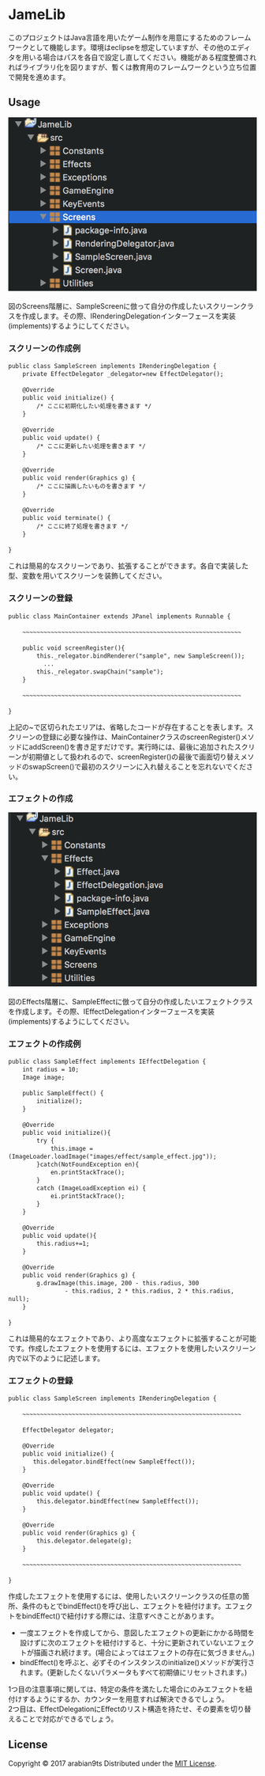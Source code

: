 # JameLib
このプロジェクトはJava言語を用いたゲーム制作を用意にするためのフレームワークとして機能します。環境はeclipseを想定していますが、その他のエディタを用いる場合はパスを各自で設定し直してください。機能がある程度整備されればライブラリ化を図りますが、暫くは教育用のフレームワークという立ち位置で開発を進めます。

## Usage
![h image](images/md/h.png)  
<br>図のScreens階層に、SampleScreenに倣って自分の作成したいスクリーンクラスを作成します。その際、IRenderingDelegationインターフェースを実装(implements)するようにしてください。  

### スクリーンの作成例
    public class SampleScreen implements IRenderingDelegation {
    	private EffectDelegator _delegator=new EffectDelegator();

    	@Override
    	public void initialize() {
    		/* ここに初期化したい処理を書きます */
    	}

    	@Override
    	public void update() {
    		/* ここに更新したい処理を書きます */
    	}

    	@Override
    	public void render(Graphics g) {
    		/* ここに描画したいものを書きます */
    	}

    	@Override
    	public void terminate() {
    		/* ここに終了処理を書きます */
    	}

    }


これは簡易的なスクリーンであり、拡張することができます。各自で実装した型、変数を用いてスクリーンを装飾してください。

### スクリーンの登録
    public class MainContainer extends JPanel implements Runnable {

        ~~~~~~~~~~~~~~~~~~~~~~~~~~~~~~~~~~~~~~~~~~~~~~~~~~~~~~~~~~~~~~

        public void screenRegister(){
      		this._relegator.bindRenderer("sample", new SampleScreen());
              ...
      		this._relegator.swapChain("sample");
        }

        ~~~~~~~~~~~~~~~~~~~~~~~~~~~~~~~~~~~~~~~~~~~~~~~~~~~~~~~~~~~~~~

    }

上記の~で区切られたエリアは、省略したコードが存在することを表します。スクリーンの登録に必要な操作は、MainContainerクラスのscreenRegister()メソッドにaddScreen()を書き足すだけです。実行時には、最後に追加されたスクリーンが初期値として扱われるので、screenRegister()の最後で画面切り替えメソッドのswapScreen()で最初のスクリーンに入れ替えることを忘れないでください。


### エフェクトの作成
![h2 image](images/md/h2.png)  
<br>図のEffects階層に、SampleEffectに倣って自分の作成したいエフェクトクラスを作成します。その際、IEffectDelegationインターフェースを実装(implements)するようにしてください。  

### エフェクトの作成例
    public class SampleEffect implements IEffectDelegation {
    	int radius = 10;
    	Image image;

    	public SampleEffect() {
    		initialize();
    	}

    	@Override
    	public void initialize(){
    		try {
    			this.image = (ImageLoader.loadImage("images/effect/sample_effect.jpg"));
    		}catch(NotFoundException en){
    			en.printStackTrace();
    		}
    		catch (ImageLoadException ei) {
    			ei.printStackTrace();
    		}
    	}

    	@Override
    	public void update(){
    		this.radius+=1;
    	}

    	@Override
    	public void render(Graphics g) {
    		g.drawImage(this.image, 200 - this.radius, 300
    				- this.radius, 2 * this.radius, 2 * this.radius, null);
    	}

    }

これは簡易的なエフェクトであり、より高度なエフェクトに拡張することが可能です。作成したエフェクトを使用するには、エフェクトを使用したいスクリーン内で以下のように記述します。

### エフェクトの登録
    public class SampleScreen implements IRenderingDelegation {

        ~~~~~~~~~~~~~~~~~~~~~~~~~~~~~~~~~~~~~~~~~~~~~~~~~~~~~~~~~~~~~~

    	EffectDelegator delegator;

        @Override
        public void initialize() {
      	   this.delegator.bindEffect(new SampleEffect());
        }

        @Override
        public void update() {
            this.delegator.bindEffect(new SampleEffect());
        }

        @Override
        public void render(Graphics g) {
            this.delegator.delegate(g);
        }

        ~~~~~~~~~~~~~~~~~~~~~~~~~~~~~~~~~~~~~~~~~~~~~~~~~~~~~~~~~~~~~~

    }

作成したエフェクトを使用するには、使用したいスクリーンクラスの任意の箇所、条件のもとでbindEffect()を呼び出し、エフェクトを紐付けます。エフェクトをbindEffect()で紐付けする際には、注意すべきことがあります。  

+ 一度エフェクトを作成してから、意図したエフェクトの更新にかかる時間を設けずに次のエフェクトを紐付けすると、十分に更新されていないエフェクトが描画され続けます。(場合によってはエフェクトの存在に気づきません。)
+ bindEffect()を呼ぶと、必ずそのインスタンスのinitialize()メソッドが実行されます。(更新したくないパラメータもすべて初期値にリセットされます。)

1つ目の注意事項に関しては、特定の条件を満たした場合にのみエフェクトを紐付けするようにするか、カウンターを用意すれば解決できるでしょう。<br>
2つ目は、EffectDelegationにEffectのリスト構造を持たせ、その要素を切り替えることで対応ができるでしょう。

License
----------
Copyright &copy; 2017 arabian9ts
Distributed under the [MIT License][mit].

[MIT]: http://www.opensource.org/licenses/mit-license.php
